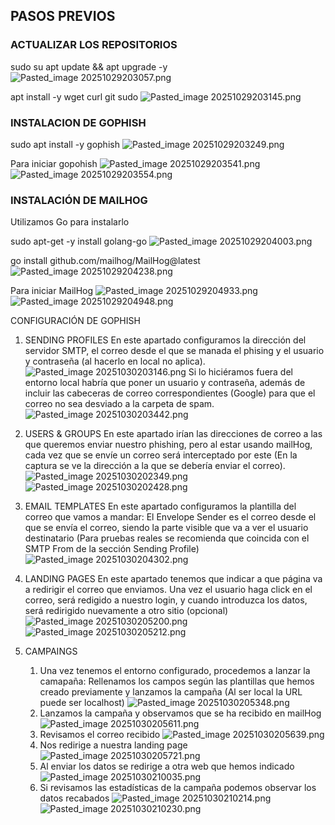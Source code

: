 
## PASOS PREVIOS

### ACTUALIZAR LOS REPOSITORIOS

sudo su
apt update && apt upgrade -y
![Pasted_image 20251029203057.png](Pasted_image_20251029203057.png)

apt install -y wget curl git sudo
![Pasted_image 20251029203145.png](Pasted_image_20251029203145.png)
### INSTALACION DE GOPHISH

sudo apt install -y gophish
![Pasted_image 20251029203249.png](Pasted_image_20251029203249.png)

Para iniciar gopohish
![Pasted_image 20251029203541.png](Pasted_image_20251029203541.png)
![Pasted_image 20251029203554.png](Pasted_image_20251029203554.png)
### INSTALACIÓN DE MAILHOG

Utilizamos Go para instalarlo

sudo apt-get -y install golang-go
![Pasted_image 20251029204003.png](Pasted_image_20251029204003.png)

go install github.com/mailhog/MailHog@latest
![Pasted_image 20251029204238.png](Pasted_image_20251029204238.png)

Para iniciar MailHog
![Pasted_image 20251029204933.png](Pasted_image_20251029204933.png)
![Pasted_image 20251029204948.png](Pasted_image_20251029204948.png)

CONFIGURACIÓN DE GOPHISH
 1. SENDING PROFILES
		En este apartado configuramos la dirección del servidor SMTP, el correo desde el que se manada el phising y el usuario y contraseña (al hacerlo en local no aplica).
		![Pasted_image 20251030203146.png](Pasted_image_20251030203146.png)
		Si lo hiciéramos fuera del entorno local habría que poner un usuario y contraseña, además de incluir las cabeceras de correo correspondientes (Google) para que el correo no sea desviado a la carpeta de spam.
		![Pasted_image 20251030203442.png](Pasted_image_20251030203442.png)
		
 2. USERS & GROUPS
		En este apartado irían las direcciones de correo a las que queremos enviar nuestro phishing, pero al estar usando mailHog, cada vez que se envíe un correo será interceptado por este (En la captura se ve la dirección a la que se debería enviar el correo).
		![Pasted_image 20251030202349.png](Pasted_image_20251030202349.png)
		![Pasted_image 20251030202428.png](Pasted_image_20251030202428.png)
3. EMAIL TEMPLATES
		En este apartado configuramos la plantilla del correo que vamos a mandar:
		El Envelope Sender es el correo desde el que se envía el correo, siendo la parte visible que va a ver el usuario destinatario (Para pruebas reales se recomienda que coincida con el SMTP From de la sección Sending Profile)
		![Pasted_image 20251030204302.png](Pasted_image_20251030204302.png)
4. LANDING PAGES
		En este apartado tenemos que indicar a que página va a redirigir el correo que enviamos.
		Una vez el usuario haga click en el correo, será redigido a nuestro login, y cuando introduzca los datos, será redirigido nuevamente a otro sitio (opcional)
		![Pasted_image 20251030205200.png](Pasted_image_20251030205200.png)
		![Pasted_image 20251030205212.png](Pasted_image_20251030205212.png)
5. CAMPAINGS
	1. Una vez tenemos el entorno configurado, procedemos a lanzar la camapaña:
		Rellenamos los campos según las plantillas que hemos creado previamente y lanzamos la campaña (Al ser local la URL puede ser localhost)
		![Pasted_image 20251030205348.png](Pasted_image_20251030205348.png)
	2. Lanzamos la campaña y observamos que se ha recibido en mailHog
		![Pasted_image 20251030205611.png](Pasted_image_20251030205611.png)
	3. Revisamos el correo recibido
		![Pasted_image 20251030205639.png](Pasted_image_20251030205639.png)
	4. Nos redirige a nuestra landing page
		![Pasted_image 20251030205721.png](Pasted_image_20251030205721.png)
	5. Al enviar los datos se redirige a otra web que hemos indicado
		![Pasted_image 20251030210035.png](Pasted_image_20251030210035.png)
	6. Si revisamos las estadísticas de la campaña podemos observar los datos recabados
		![Pasted_image 20251030210214.png](Pasted_image_20251030210214.png)
		![Pasted_image 20251030210230.png](Pasted_image_20251030210230.png)



